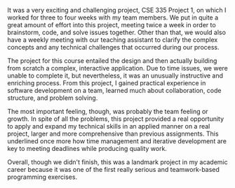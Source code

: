 It was a very exciting and challenging project, CSE 335 Project 1, on which I worked for three to four weeks with my team members. We put in quite a great amount of effort into this project, meeting twice a week in order to brainstorm, code, and solve issues together. Other than that, we would also have a weekly meeting with our teaching assistant to clarify the complex concepts and any technical challenges that occurred during our process.

The project for this course entailed the design and then actually building from scratch a complex, interactive application. Due to time issues, we were unable to complete it, but nevertheless, it was an unusually instructive and enriching process. From this project, I gained practical experience in software development on a team, learned much about collaboration, code structure, and problem solving.

The most important feeling, though, was probably the team feeling or growth. In spite of all the problems, this project provided a real opportunity to apply and expand my technical skills in an applied manner on a real project, larger and more comprehensive than previous assignments. This underlined once more how time management and iterative development are key to meeting deadlines while producing quality work.

Overall, though we didn't finish, this was a landmark project in my academic career because it was one of the first really serious and teamwork-based programming exercises.
